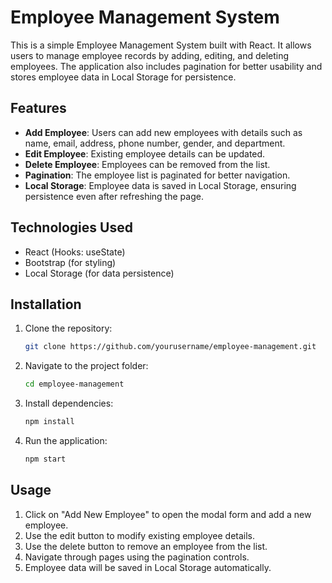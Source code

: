 # Employee Management System

This is a simple Employee Management System built with React. It allows users to manage employee records by adding, editing, and deleting employees. The application also includes pagination for better usability and stores employee data in Local Storage for persistence.

## Features

- **Add Employee**: Users can add new employees with details such as name, email, address, phone number, gender, and department.
- **Edit Employee**: Existing employee details can be updated.
- **Delete Employee**: Employees can be removed from the list.
- **Pagination**: The employee list is paginated for better navigation.
- **Local Storage**: Employee data is saved in Local Storage, ensuring persistence even after refreshing the page.

## Technologies Used

- React (Hooks: useState)
- Bootstrap (for styling)
- Local Storage (for data persistence)

## Installation

1. Clone the repository:
   ```sh
   git clone https://github.com/yourusername/employee-management.git
   ```
2. Navigate to the project folder:
   ```sh
   cd employee-management
   ```
3. Install dependencies:
   ```sh
   npm install
   ```
4. Run the application:
   ```sh
   npm start
   ```

## Usage

1. Click on "Add New Employee" to open the modal form and add a new employee.
2. Use the edit button to modify existing employee details.
3. Use the delete button to remove an employee from the list.
4. Navigate through pages using the pagination controls.
5. Employee data will be saved in Local Storage automatically.

